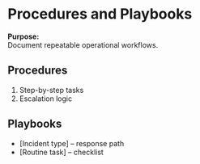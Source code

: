 # Procedures and Playbooks
**Purpose:**  
Document repeatable operational workflows.

## Procedures
1. Step-by-step tasks  
2. Escalation logic  

## Playbooks
- [Incident type] – response path  
- [Routine task] – checklist  
